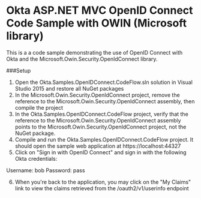 # Okta ASP.NET MVC OpenID Connect Code Sample with OWIN (Microsoft library)
This is a a code sample demonstrating the use of OpenID Connect with Okta and the Microsoft.Owin.Security.OpenIdConnect library.

###Setup
1. Open the Okta.Samples.OpenIDConnect.CodeFlow.sln solution in Visual Studio 2015 and restore all NuGet packages
2. In the  Microsoft.Owin.Security.OpenIdConnect project, remove the reference to the Microsoft.Owin.Security.OpenIdConnect assembly, then compile the project
3. In the Okta.Samples.OpenIDConnect.CodeFlow project, verify that the reference to the Microsoft.Owin.Security.OpenIdConnect assembly points to the Microsoft.Owin.Security.OpenIdConnect project, not the NuGet package.
4. Compile and run the Okta.Samples.OpenIDConnect.CodeFlow project. It should open the sample web application at https://localhost:44327
5. Click on "Sign in with OpenID Connect" and sign in with the following Okta credentials:

Username: bob
Password: pass

6. When you're back to the application, you may click on the "My Claims" link to view the claims retrieved from the /oauth2/v1/userinfo endpoint
